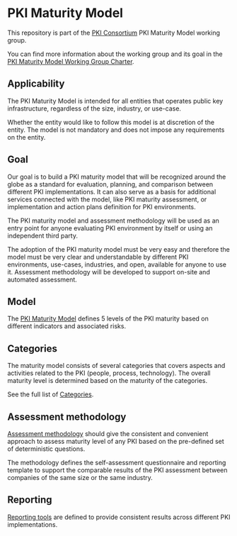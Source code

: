 # PKI Maturity Model

This repository is part of the [PKI Consortium](https://pkic.org/) PKI Maturity Model working group.

You can find more information about the working group and its goal in the [PKI Maturity Model Working Group Charter](https://pkic.org/wg/pkimm/charter/).

## Applicability

The PKI Maturity Model is intended for all entities that operates public key infrastructure, regardless of the size, industry, or use-case.

Whether the entity would like to follow this model is at discretion of the entity. The model is not mandatory and does not impose any requirements on the entity.

## Goal

Our goal is to build a PKI maturity model that will be recognized around the globe as a standard for evaluation, planning, and comparison between different PKI implementations. It can also serve as a basis for additional services connected with the model, like PKI maturity assessment, or implementation and action plans definition for PKI environments.

The PKI maturity model and assessment methodology will be used as an entry point for anyone evaluating PKI environment by itself or using an independent third party.

The adoption of the PKI maturity model must be very easy and therefore the model must be very clear and understandable by different PKI environments, use-cases, industries, and open, available for anyone to use it. Assessment methodology will be developed to support on-site and automated assessment.

## Model

The [PKI Maturity Model](./model/pkimm.md) defines 5 levels of the PKI maturity based on different indicators and associated risks.

## Categories

The maturity model consists of several categories that covers aspects and activities related to the PKI (people, process, technology). The overall maturity level is determined based on the maturity of the categories.

See the full list of [Categories](./categories/pkimm-categories-overview.md).

## Assessment methodology

[Assessment methodology](./assessment/pkimm-assessment-methodology.md) should give the consistent and convenient approach to assess maturity level of any PKI based on the pre-defined set of deterministic questions.

The methodology defines the self-assessment questionnaire and reporting template to support the comparable results of the PKI assessment between companies of the same size or the same industry.

## Reporting

[Reporting tools](./report/pkimm-report.md) are defined to provide consistent results across different PKI implementations.